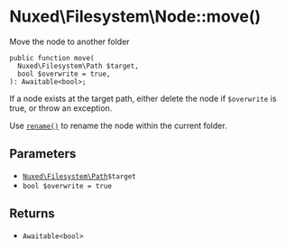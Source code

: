 # Nuxed\\Filesystem\\Node::move()




Move the node to another folder




``` Hack
public function move(
  Nuxed\Filesystem\Path $target,
  bool $overwrite = true,
): Awaitable<bool>;
```




If a node exists at the target path,
either delete the node if ` $overwrite ` is true, or throw an exception.




Use [` rename() `](<class.Nuxed.Filesystem.Node.rename.md>) to rename the node within the current folder.




## Parameters




+ [` Nuxed\Filesystem\Path `](<class.Nuxed.Filesystem.Path.md>)`` $target ``
+ ` bool $overwrite = true `




## Returns




* ` Awaitable<bool> `
